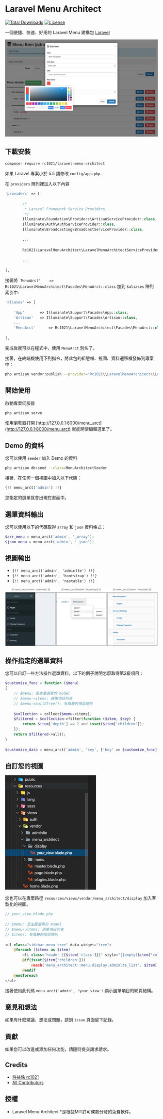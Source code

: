 # Laravel Menu Architect
[![Total Downloads](https://poser.pugx.org/rc1021/laravel-menu-architect/downloads.svg)](https://packagist.org/packages/rc1021/laravel-menu-architect)
[![License](https://poser.pugx.org/rc1021/laravel-menu-architect/license.svg)](https://packagist.org/packages/rc1021/laravel-menu-architect)


一個便捷、快速、好用的 Laravel Menu 建構包 [Laravel](http://laravel.com/)

![Laravel Menu Architect](https://raw.githubusercontent.com/rc1021/laravel-menu-architect/master/screenshot.png)

## 下載安裝

```bash
composer require rc1021/laravel-menu-architect
```

如果 Laravel 專案小於 5.5 請修改 `config/app.php` :

在 `providers` 陣列裡加入以下內容

```php
'providers' => [

        /*
         * Laravel Framework Service Providers...
         */
        Illuminate\Foundation\Providers\ArtisanServiceProvider::class,
        Illuminate\Auth\AuthServiceProvider::class,
        Illuminate\Broadcasting\BroadcastServiceProvider::class,

        ...

        Rc1021\LaravelMenuArchitect\LaravelMenuArchitectServiceProvider::class,

        ...

],
```

接著將 `'MenuArct'    => Rc1021\LaravelMenuArchitect\Facades\MenuArct::class` 加到 `$aliases` 陣列索引中:

```php
'aliases' => [

    'App'       => Illuminate\Support\Facades\App::class,
    'Artisan'   => Illuminate\Support\Facades\Artisan::class,
    ...
    'MenuArct'      => Rc1021\LaravelMenuArchitect\Facades\MenuArct::class,

],
```

完成後就可以在程式中，使用 `MenuArct` 別名了。


接著，在終端機使用下列指令，將此包的組態檔、視圖、資料遷移檔發佈到專案中：
```bash
php artisan vendor:publish --provider="Rc1021\\LaravelMenuArchitect\\LaravelMenuArchitectServiceProvider"
```

## 開始使用

啟動專案伺服器

```bash
php artisan serve
```

使用瀏覧器打開 [http://127.0.0.1:8000/menu_arct](http://127.0.0.1:8000/menu_arct) 就能開使編輯選單了。

## Demo 的資料

您可以使用 `seeder` 加入 Demo 的資料
```bash
php artisan db:seed --class=MenuArchitectSeeder
```

接著，在任何一個視圖中加入以下代碼：
```php
{!! menu_arct('admin') !!}
```

您指定的選單就會出現在畫面中。

## 選單資料輸出

您可以使用以下的代碼取得 `array` 和 `json` 資料格式：

```php
$arr_menu = menu_arct('admin', '_array');
$json_menu = menu_arct('admin', '_json');
```

## 視圖輸出

- `{!! menu_arct('admin', 'adminlte') !!}`
- `{!! menu_arct('admin', 'bootstrap') !!}`
- `{!! menu_arct('admin', 'nestable') !!}`

![Display Menu](https://raw.githubusercontent.com/rc1021/laravel-menu-architect/master/output_display.png)

## 操作指定的選單資料

您可以自訂一些方法操作選單資料，以下的例子說明怎麼取得第2級項目：

```php 
$customize_func = function ($menu) 
{
    // $menu: 是主要選單的 model
    // $menu->items: 選單項目列表
    // $menu->buildTree(): 有階層的項目陣列

    $collection = collect($menu->items);
    $filtered = $collection->filter(function ($item, $key) {
        return $item['depth'] == 2 and isset($item['children']);
    });
    return $filtered->all();
}

$customize_data = menu_arct('admin', 'key', ['key' => $customize_func]);
```

## 自訂您的視圖

![Custom View](https://raw.githubusercontent.com/rc1021/laravel-menu-architect/master/custom_view.png)

您也可以在專案路徑 `resources/views/vendor/menu_architect/display` 加入客製化的視圖。

```php
// your_view.blade.php

// $menu: 是主要選單的 model
// $menu->items: 選單項目列表
// $items: 有階層的項目陣列

<ul class="sidebar-menu tree" data-widget="tree">
    @foreach ($items as $item)
        <li class="header {{$item['class']}}" style="{{empty($item['color'])?:'color:'.$item['color']}}">{{$item['label']}}</li>
        @if(isset($item['children']))
            @each('menu_architect::menu.display.adminlte_list', $item['children'], 'item')
        @endif
    @endforeach
</ul>
```

接著使用此代碼 `menu_arct('admin', 'your_view')` 顯示選單項目的網頁結構。

## 意見和想法

如果有什麼建議、想法或問題，請到 `issue` 頁面留下記錄。


## 貢獻

如果您可以改進或添加任何功能，請隨時提交請求請求。

## Credits

* [許益銘 rc1021](https://github.com/rc1021)
* [All Contributors](https://github.com/rc1021/laravel-menu-architect/graphs/contributors)

## 授權

* Laravel Menu Architect *是根據MIT許可條款分發的免費軟件。